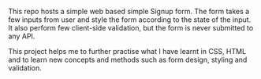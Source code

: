 This repo hosts a simple web based simple Signup form. The form takes a few inputs from user and style the form according to the state of the input. It also perform few client-side validation, but the form is never submitted to any API.

This project helps me to further practise what I have learnt in CSS, HTML and to learn new concepts and methods such as form design, styling and validation.